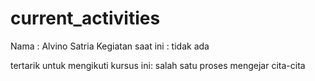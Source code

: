 # current_activities

Nama : Alvino Satria
Kegiatan saat ini : tidak ada


tertarik untuk mengikuti kursus ini: salah satu proses mengejar cita-cita


